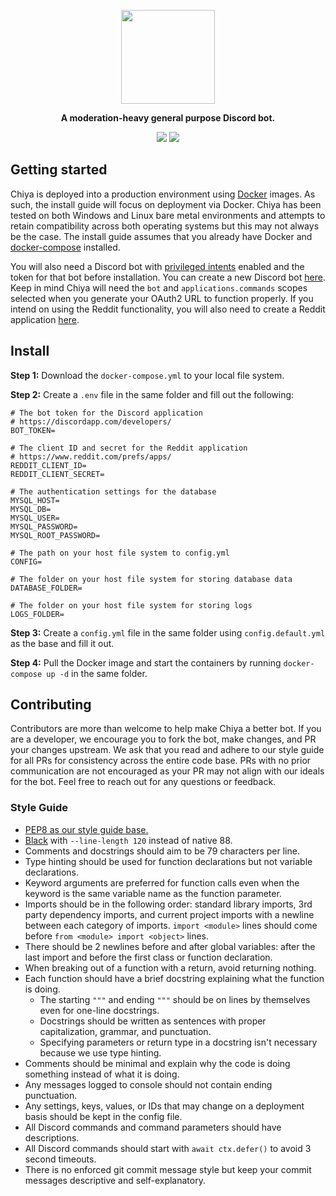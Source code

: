 <p align="center">
<img width="150" height="150" src="https://i.imgur.com/Lkqobis.png">
</p>

<p align="center">
<b>A moderation-heavy general purpose Discord bot.</b>
</p>

<p align="center">
<a href="https://discord.gg/snackbox"><img src="https://img.shields.io/discord/974468300304171038?label=Discord&logo=discord"></a> <a href="https://github.com/snaacky/chiya/actions"><img src="https://github.com/snaacky/chiya/workflows/Docker/badge.svg?branch=master"></a>
</p>

## Getting started

Chiya is deployed into a production environment using [Docker](https://docs.docker.com/engine/reference/run/) images. As such, the install guide will focus on deployment via Docker. Chiya has been tested on both Windows and Linux bare metal environments and attempts to retain compatibility across both operating systems but this may not always be the case. The install guide assumes that you already have Docker and [docker-compose](https://docs.docker.com/compose/) installed.

You will also need a Discord bot with [privileged intents](https://discordpy.readthedocs.io/en/stable/intents.html) enabled and the token for that bot before installation. You can create a new Discord bot [here](https://discord.com/developers/). Keep in mind Chiya will need the `bot` and `applications.commands` scopes selected when you generate your OAuth2 URL to function properly. If you intend on using the Reddit functionality, you will also need to create a Reddit application [here](https://www.reddit.com/prefs/apps/).

## Install

**Step 1:** Download the `docker-compose.yml` to your local file system.

**Step 2:** Create a `.env` file in the same folder and fill out the following:

```env
# The bot token for the Discord application
# https://discordapp.com/developers/
BOT_TOKEN=

# The client ID and secret for the Reddit application
# https://www.reddit.com/prefs/apps/
REDDIT_CLIENT_ID=
REDDIT_CLIENT_SECRET=

# The authentication settings for the database
MYSQL_HOST=
MYSQL_DB=
MYSQL_USER=
MYSQL_PASSWORD=
MYSQL_ROOT_PASSWORD=

# The path on your host file system to config.yml
CONFIG=

# The folder on your host file system for storing database data
DATABASE_FOLDER=

# The folder on your host file system for storing logs
LOGS_FOLDER=
```

**Step 3:** Create a `config.yml` file in the same folder using `config.default.yml` as the base and fill it out.

**Step 4:** Pull the Docker image and start the containers by running `docker-compose up -d` in the same folder.

## Contributing

Contributors are more than welcome to help make Chiya a better bot. If you are a developer, we encourage you to fork the bot, make changes, and PR your changes upstream. We ask that you read and adhere to our style guide for all PRs for consistency across the entire code base. PRs with no prior communication are not encouraged as your PR may not align with our ideals for the bot. Feel free to reach out for any questions or feedback.

### Style Guide
- [PEP8 as our style guide base.](https://peps.python.org/pep-0008/)
- [Black](https://github.com/psf/black) with `--line-length 120` instead of native 88.
- Comments and docstrings should aim to be 79 characters per line.
- Type hinting should be used for function declarations but not variable declarations.
- Keyword arguments are preferred for function calls even when the keyword is the same variable name as the function parameter.
- Imports should be in the following order: standard library imports, 3rd party dependency imports, and current project imports with a newline between each category of imports. `import <module>` lines should come before `from <module> import <object>` lines.
- There should be 2 newlines before and after global variables: after the last import and before the first class or function declaration.
- When breaking out of a function with a return, avoid returning nothing.
- Each function should have a brief docstring explaining what the function is doing. 
  - The starting `"""` and ending `"""` should be on lines by themselves even for one-line docstrings.
  - Docstrings should be written as sentences with proper capitalization, grammar, and punctuation.
  - Specifying parameters or return type in a docstring isn't necessary because we use type hinting.
- Comments should be minimal and explain why the code is doing something instead of what it is doing.
- Any messages logged to console should not contain ending punctuation.
- Any settings, keys, values, or IDs that may change on a deployment basis should be kept in the config file.
- All Discord commands and command parameters should have descriptions.
- All Discord commands should start with `await ctx.defer()` to avoid 3 second timeouts.
- There is no enforced git commit message style but keep your commit messages descriptive and self-explanatory.
